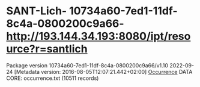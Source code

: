 # SANT-Lich\- 10734a60-7ed1-11df-8c4a-0800200c9a66\- http://193.144.34.193:8080/ipt/resource?r=santlich
Package version 10734a60-7ed1-11df-8c4a-0800200c9a66/v1.10 2022-09-24 [Metadata version: 2016-08-05T12:07:21.442+02:00]
[Occurrence](http://rs.tdwg.org/dwc/terms/Occurrence) DATA CORE: occurrence.txt (10511 records)